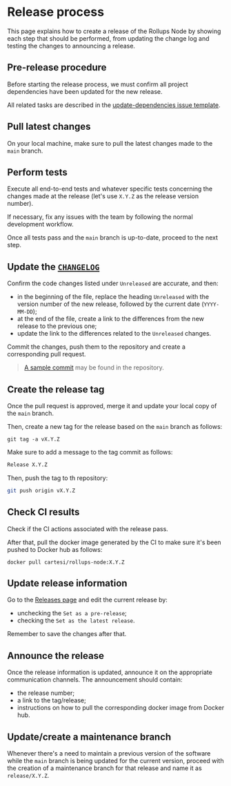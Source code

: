 # Release process

This page explains how to create a release of the Rollups Node by showing each step that should be performed, from updating the change log and testing the changes to announcing a release.

## Pre-release procedure

Before starting the release process, we must confirm all project dependencies have been updated for the new release.

All related tasks are described in the [update-dependencies issue template](https://github.com/cartesi/rollups-node/blob/main/.github/ISSUE_TEMPLATE/update-dependencies.md).

## Pull latest changes

On your local machine, make sure to pull the latest changes made to the `main` branch.

## Perform tests

Execute all end-to-end tests and whatever specific tests concerning the changes made at the release (let's use `X.Y.Z` as the release version number).

If necessary, fix any issues with the team by following the normal development workflow.

Once all tests pass and the `main` branch is up-to-date, proceed to the next step.

## Update the [`CHANGELOG`](../CHANGELOG.md)

Confirm the code changes listed under `Unreleased` are accurate, and then:

- in the beginning of the file, replace the heading `Unreleased` with the version number of the new release, followed by the current date (`YYYY-MM-DD`);
- at the end of the file, create a link to the differences from the new release to the previous one;
- update the link to the differences related to the `Unreleased` changes.

Commit the changes, push them to the repository and create a corresponding pull request.

> [A sample commit](https://github.com/cartesi/rollups-node/commit/16ba20137a1575b98d069500168261cccb2e0eb2) may be found in the repository.

## Create the release tag

Once the pull request is approved, merge it and update your local copy of the `main` branch.

Then, create a new tag for the release based on the `main` branch as follows:

```shell
git tag -a vX.Y.Z
```

Make sure to add a message to the tag commit as follows:

```txt
Release X.Y.Z
```

Then, push the tag to th repository:

```sh
git push origin vX.Y.Z
```

## Check CI results

Check if the CI actions associated with the release pass.

After that, pull the docker image generated by the CI to make sure it's been pushed to Docker hub as follows:

```shell
docker pull cartesi/rollups-node:X.Y.Z
```

## Update release information

Go to the [Releases page](https://github.com/cartesi/rollups-node/releases) and edit the current release by:

- unchecking the `Set as a pre-release`;
- checking the `Set as the latest release`.

Remember to save the changes after that.

## Announce the release

Once the release information is updated, announce it on the appropriate communication channels.
The announcement should contain:

- the release number;
- a link to the tag/release;
- instructions on how to pull the corresponding docker image from Docker hub.

## Update/create a maintenance branch

Whenever there's a need to maintain a previous version of the software while the `main` branch is being updated for the current version, proceed with the creation of a maintenance branch for that release and name it as `release/X.Y.Z`.

